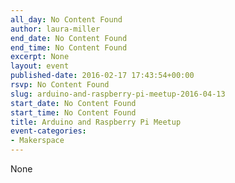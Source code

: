 ```yaml
---
all_day: No Content Found
author: laura-miller
end_date: No Content Found
end_time: No Content Found
excerpt: None
layout: event
published-date: 2016-02-17 17:43:54+00:00
rsvp: No Content Found
slug: arduino-and-raspberry-pi-meetup-2016-04-13
start_date: No Content Found
start_time: No Content Found
title: Arduino and Raspberry Pi Meetup
event-categories:
- Makerspace
---
```


None
